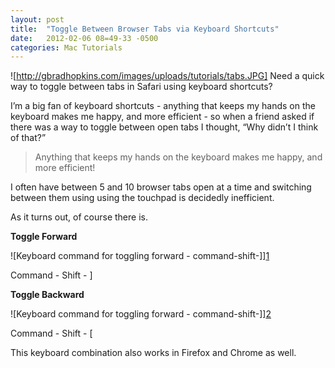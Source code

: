 ```yaml
---
layout: post
title:  "Toggle Between Browser Tabs via Keyboard Shortcuts"
date:   2012-02-06 08=49-33 -0500
categories: Mac Tutorials
---
```


![http://gbradhopkins.com/images/uploads/tutorials/tabs.JPG]
Need a quick way to toggle between tabs in Safari using keyboard shortcuts? 

I’m a big fan of keyboard shortcuts - anything that keeps my hands on the keyboard makes me happy, and more efficient - so when a friend asked if there was a way to toggle between open tabs I thought, “Why didn’t I think of that?”

> Anything that keeps my hands on the keyboard makes me happy, and more efficient!

I often have between 5 and 10 browser tabs open at a time and switching between them using using the touchpad is decidedly inefficient.

As it turns out, of course there is.

**Toggle Forward**

![Keyboard command for toggling forward - command-shift-]][1]

Command - Shift - ]

**Toggle Backward**

![Keyboard command for toggling forward - command-shift-]][2]

Command - Shift - [

This keyboard combination also works in Firefox and Chrome as well.

 [1]: http://www.gbradhopkins.com/article_images/2012/02_06/keyboard_forward_sm.jpg
 [2]: http://www.gbradhopkins.com/article_images/2012/02_06/keyboard_backward_sm.jpg